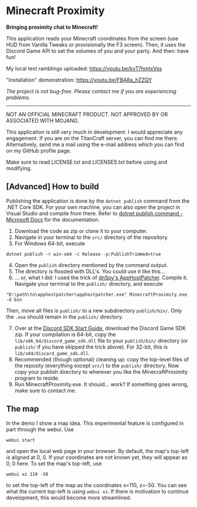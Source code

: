 # Minecraft Proximity
**Bringing proximity chat to Minecraft!**

This application reads your Minecraft coordinates from the screen (use HUD from Vanilla Tweaks or provisionally the F3 screen).
Then, it uses the Discord Game API to set the volumes of you and your party. And then: have fun!

My local test ramblings uploaded: https://youtu.be/kvT7hmtxVss

"Installation" demonstration: https://youtu.be/FBA8a_hZZQY

_The project is not bug-free. Please contact me if you are experiencing problems._

***

NOT AN OFFICIAL MINECRAFT PRODUCT. NOT APPROVED BY OR ASSOCIATED WITH MOJANG.

This application is still very much in development. I would appreciate any engagement. If you are on the TitanCraft server, you
can find me there. Alternatively, send me a mail using the e-mail address which you can find on my GitHub profile page.

Make sure to read LICENSE.txt and LICENSES.txt before using and modifying.

## [Advanced] How to build

Publishing the application is done by the `dotnet publish` command from the .NET Core SDK. For your own machine, you can also open the
project in Visual Studio and compile from there. Refer to [dotnet publish command - Microsoft Docs](https://docs.microsoft.com/en-us/dotnet/core/tools/dotnet-publish) for the documentation.

1. Download the code as zip or clone it to your computer.
2. Navigate in your terminal to the `src/` directory of the repository.
3. For Windows 64-bit, execute
```
dotnet publish -r win-x64 -c Release -p:PublishTrimmed=true
```

4. Open the `publish` directory mentioned by the command output.
5. The directory is flooded with DLL's. You could use it like this...
6. ... or, what I did: I used the trick of [dnSpy's AppHostPatcher](https://github.com/dnSpy/dnSpy/blob/master/Build/AppHostPatcher/Program.cs). Compile it. Navigate your terminal to the `publish/` directory, and execute
```
"D:\path\to\apphostpatcher\apphostpatcher.exe" MinecraftProximity.exe -d bin
```
Then, move all files is `publish/` to a new subdirectory `publish/bin/`. Only the `.exe` should remain in the `publish/` directory.

7. Over at the [Discord SDK Start Guide](https://discord.com/developers/docs/game-sdk/sdk-starter-guide), download the Discord Game SDK zip. If your compilation is 64-bit, copy the `lib/x86_64/discord_game_sdk.dll` file to your `publish/bin/` directory (or `publish/` if you have skipped the trick above). For 32-bit, this is `lib/x84/discord_game_sdk.dll`.
8. Recommended (though optional) cleaning up: copy the top-level files of the reposity (everything except `src/`) to the `publish/` directory. Now copy your publish directory to wherever you like the MinecraftProximity program to reside. 
9. Run MinecraftProximity.exe. It should... work? If something goes wrong, make sure to contact me.

## The map

In the demo I show a map idea. This experimental feature is configured in part through the webui. Use
```
webui start
```
and open the local web page in your browser. By default, the map's top-left is aligned at 0, 0.
If your coordinates are not known yet, they will appear as 0, 0 here. To set the map's top-left,
use
```
webui xz 110 -50
```
to set the top-left of the map as the coordinates x=110, z=-50. You can see what the current top-left is
using ```webui xz```. If there is motivation to continue development, this would become more streamlined.


